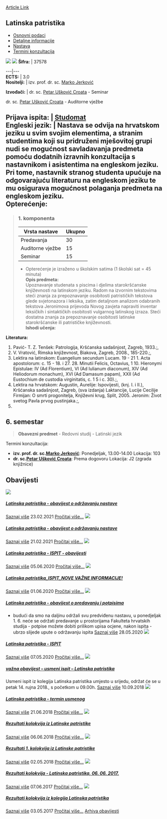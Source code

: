 [Article Link](https://www.fhs.hr/predmet/latpat)

## Latinska patristika
  * [Osnovni podaci](https://www.fhs.hr/predmet/latpat#v1id-904834_466482_1_0 "Osnovni podaci")
  * [Detaljne informacije](https://www.fhs.hr/predmet/latpat#v1id-904834_466482_1_1 "Detaljne informacije")
  * [Nastava](https://www.fhs.hr/predmet/latpat#v1id-904834_466482_1_2 "Nastava")
  * [Termini konzultacija](https://www.fhs.hr/predmet/latpat#v1id-904834_466482_1_3 "Termini konzultacija")


[![](https://www.fhs.hr/img/flags/gif/hr.gif)](https://www.fhs.hr/predmet/latpat) [![](https://www.fhs.hr/img/flags/gif/gb.gif)](https://www.fhs.hr/en/course/latpat)
**Šifra:** |  37578  
  
---|---  
**ECTS:** |  3.0   
**Nositelji:** |  izv. prof. dr. sc. [Marko Jerković](https://www.fhs.hr/djelatnik/marko.jerkovic)   
  
**Izvođači:** |  dr. sc. [Petar Ušković Croata](https://www.fhs.hr/djelatnik/petar.uskovic_croata) - Seminar  
  
dr. sc. [Petar Ušković Croata](https://www.fhs.hr/djelatnik/petar.uskovic_croata) - Auditorne vježbe  
  
**Prijava ispita:** |  [Studomat](http://www.isvu.hr/studomat)  
**Engleski jezik:** |  Nastava se odvija na hrvatskom jeziku u svim svojim elementima, a stranim studentima koji su pridruženi mješovitoj grupi nudi se mogućnost savladavanja predmeta pomoću dodatnih izravnih konzultacija s nastavnikom i asistentima na engleskom jeziku. Pri tome, nastavnik stranog studenta upućuje na odgovarajuću literaturu na engleskom jeziku te mu osigurava mogućnost polaganja predmeta na engleskom jeziku.   
**Opterećenje:**  
---  
> ### 1. komponenta
> | Vrsta nastave | Ukupno  
> ---|---  
> Predavanja | 30  
> Auditorne vježbe | 15  
> Seminar | 15  
> * Opterećenje je izraženo u školskim satima (1 školski sat = 45 minuta)   
**Opis predmeta:**  
> Upoznavanje studenata s piscima i djelima starokršćanske književnosti na latinskom jeziku. Radom na izvornim tekstovima steći znanja za prepoznavanje osobitosti patrističkih tekstova glede svjetonazora i leksika, zatim detaljnom analizom odabranih tekstova Jeronimova prijevoda Novog zavjeta napraviti inventar leksičkih i sintaktičkih osobitosti vulgarnog latinskog izraza. Steći dostatna znanja za prepoznavanje osobitosti latinske starokršćanske ili patrističke književnosti.  
**Ishodi učenja:**  

  
**Literatura:**  
  1. Pavić- T. Z. Tenšek: Patrologija, Kršćanska sadašnjost, Zagreb, 1933.;, 
  2. V. Vratović, Rimska književnost, Biakova, Zagreb, 2008., 185-220.;, 
  3. Lektira na latinskom: Euangelium secundum Lucam. 19 - 21 1. Acta apostolorum: c. 15 - 18. i 27. 28. Minutii Felicis, Octavius, 1 10. Hieronymi Epistulae: IV (Ad Florentium), VI (Ad Iulianum diaconum), XIV (Ad Heliodorum monachum), XVI (Ad Damasum papam), XXII (Ad Eustochium de custodia virginitatis, c. 1 5 i c. 30).;, 
  4. Lektira na hrvatskom: Augustin, Aurelije: Ispovijesti, (knj. I. i II.), Kršćanska sadašnjost, Zagreb, (sva izdanja) Laktancije, Lucije Cecilije Firmijan: O smrti progonitelja, Književni krug, Split, 2005. Jeronim: Život svetog Pavla prvog pustinjaka.;, 
  5. 
  
**6. semestar**  
---  
> **Obavezni predmet** - Redovni studij - Latinski jezik  
>   
Termini konzultacija: 
  * **izv. prof. dr. sc.[Marko Jerković](https://www.fhs.hr/djelatnik/marko.jerkovic)**: 
Ponedjeljak, 13.00-14.00
Lokacija: 103 
  * **dr. sc.[Petar Ušković Croata](https://www.fhs.hr/djelatnik/petar.uskovic_croata)**: 
Prema dogovoru
Lokacija: J2 (zgrada knjižnice) 


## Obavijesti
[ ![](https://www.fhs.hr/_pub/themes_static/hrstud2024/default/img/default_news.jpg) ](https://www.fhs.hr/predmet/latpat?@=21ej3#news_80794)
#####  [Latinska patristika - obavijest o održavanju nastave](https://www.fhs.hr/predmet/latpat?@=21ej3#news_80794)
[Saznaj više](https://www.fhs.hr/predmet/latpat?@=21ej3#news_80794)
23.02.2021
[Pročitaj više...](https://www.fhs.hr/predmet/latpat?@=21ej3#news_80794 "Pročitaj obavijest: Latinska patristika - obavijest o održavanju nastave")
[ ![](https://www.fhs.hr/_pub/themes_static/hrstud2024/default/img/default_news.jpg) ](https://www.fhs.hr/predmet/latpat?@=21egm#news_80794)
#####  [Latinska patristika - obavijest o održavanju nastave](https://www.fhs.hr/predmet/latpat?@=21egm#news_80794)
[Saznaj više](https://www.fhs.hr/predmet/latpat?@=21egm#news_80794)
21.02.2021
[Pročitaj više...](https://www.fhs.hr/predmet/latpat?@=21egm#news_80794 "Pročitaj obavijest: Latinska patristika - obavijest o održavanju nastave")
[ ![](https://www.fhs.hr/_pub/themes_static/hrstud2024/default/img/default_news.jpg) ](https://www.fhs.hr/predmet/latpat?@=21bxt#news_80794)
#####  [Latinska patristika - ISPIT - obavijesti](https://www.fhs.hr/predmet/latpat?@=21bxt#news_80794)
[Saznaj više](https://www.fhs.hr/predmet/latpat?@=21bxt#news_80794)
05.06.2020
[Pročitaj više...](https://www.fhs.hr/predmet/latpat?@=21bxt#news_80794 "Pročitaj obavijest: Latinska patristika - ISPIT - obavijesti")
[ ![](https://www.fhs.hr/_pub/themes_static/hrstud2024/default/img/default_news.jpg) ](https://www.fhs.hr/predmet/latpat?@=21bwk#news_80794)
#####  [Latinska patristika_ISPIT_NOVE VAŽNE INFORMACIJE!](https://www.fhs.hr/predmet/latpat?@=21bwk#news_80794)
[Saznaj više](https://www.fhs.hr/predmet/latpat?@=21bwk#news_80794)
01.06.2020
[Pročitaj više...](https://www.fhs.hr/predmet/latpat?@=21bwk#news_80794 "Pročitaj obavijest: Latinska patristika_ISPIT_NOVE VAŽNE INFORMACIJE!")
[ ![](https://www.fhs.hr/_pub/themes_static/hrstud2024/default/img/default_news.jpg) ](https://www.fhs.hr/predmet/latpat?@=21btz#news_80794)
#####  [Latinska patristika - obavijest o predavanju i potpisima](https://www.fhs.hr/predmet/latpat?@=21btz#news_80794)
- budući da smo na daljinu održali svu predviđenu nastavu, u ponedjeljak 1. 6. neće se održati predavanje u prostorijama Fakulteta hrvatskih studija - potpise možete dobiti prilikom upisa ocjene, nakon ispita - ubrzo slijede upute o održavanju ispita 
[Saznaj više](https://www.fhs.hr/predmet/latpat?@=21btz#news_80794)
28.05.2020
[ ![](https://www.fhs.hr/_pub/themes_static/hrstud2024/default/img/default_news.jpg) ](https://www.fhs.hr/predmet/latpat?@=21bjr#news_80794)
#####  [Latinska patristika - ISPIT](https://www.fhs.hr/predmet/latpat?@=21bjr#news_80794)
[Saznaj više](https://www.fhs.hr/predmet/latpat?@=21bjr#news_80794)
07.05.2020
[Pročitaj više...](https://www.fhs.hr/predmet/latpat?@=21bjr#news_80794 "Pročitaj obavijest: Latinska patristika - ISPIT")
[ ![](https://www.fhs.hr/_pub/themes_static/hrstud2024/default/img/default_news.jpg) ](https://www.fhs.hr/predmet/latpat?@=215bg#news_80794)
#####  [važna obavijest – usmeni ispit – Latinska patristika](https://www.fhs.hr/predmet/latpat?@=215bg#news_80794)
Usmeni ispit iz kolegija Latinska patristika umjesto u srijedu, održat će se u petak 14. rujna 2018., s početkom u 09.00h. 
[Saznaj više](https://www.fhs.hr/predmet/latpat?@=215bg#news_80794)
10.09.2018
[ ![](https://www.fhs.hr/_pub/themes_static/hrstud2024/default/img/default_news.jpg) ](https://www.fhs.hr/predmet/latpat?@=214x9#news_80794)
#####  [Latinska patristika - termin usmenog](https://www.fhs.hr/predmet/latpat?@=214x9#news_80794)
[Saznaj više](https://www.fhs.hr/predmet/latpat?@=214x9#news_80794)
21.06.2018
[Pročitaj više...](https://www.fhs.hr/predmet/latpat?@=214x9#news_80794 "Pročitaj obavijest: Latinska patristika - termin usmenog")
[ ![](https://www.fhs.hr/_pub/themes_static/hrstud2024/default/img/default_news.jpg) ](https://www.fhs.hr/predmet/latpat?@=213sw#news_80794)
#####  [Rezultati kolokvija iz Latinske patristike](https://www.fhs.hr/predmet/latpat?@=213sw#news_80794)
[Saznaj više](https://www.fhs.hr/predmet/latpat?@=213sw#news_80794)
06.06.2018
[Pročitaj više...](https://www.fhs.hr/predmet/latpat?@=213sw#news_80794 "Pročitaj obavijest: Rezultati kolokvija iz Latinske patristike")
[ ![](https://www.fhs.hr/_pub/themes_static/hrstud2024/default/img/default_news.jpg) ](https://www.fhs.hr/predmet/latpat?@=212vh#news_80794)
#####  [Rezultati 1. kolokvija iz Latinske patristike](https://www.fhs.hr/predmet/latpat?@=212vh#news_80794)
[Saznaj više](https://www.fhs.hr/predmet/latpat?@=212vh#news_80794)
02.05.2018
[Pročitaj više...](https://www.fhs.hr/predmet/latpat?@=212vh#news_80794 "Pročitaj obavijest: Rezultati 1. kolokvija iz Latinske patristike")
[ ![](https://www.fhs.hr/_pub/themes_static/hrstud2024/default/img/default_news.jpg) ](https://www.fhs.hr/predmet/latpat?@=20vvw#news_80794)
#####  [Rezultati kolokvija - Latinska patristika, 06. 06. 2017.](https://www.fhs.hr/predmet/latpat?@=20vvw#news_80794)
[Saznaj više](https://www.fhs.hr/predmet/latpat?@=20vvw#news_80794)
07.06.2017
[Pročitaj više...](https://www.fhs.hr/predmet/latpat?@=20vvw#news_80794 "Pročitaj obavijest: Rezultati kolokvija - Latinska patristika, 06. 06. 2017.")
[ ![](https://www.fhs.hr/_pub/themes_static/hrstud2024/default/img/default_news.jpg) ](https://www.fhs.hr/predmet/latpat?@=20vqr#news_80794)
#####  [Rezultati kolokvija iz kolegija Latinska patristika](https://www.fhs.hr/predmet/latpat?@=20vqr#news_80794)
[Saznaj više](https://www.fhs.hr/predmet/latpat?@=20vqr#news_80794)
03.05.2017
[Pročitaj više...](https://www.fhs.hr/predmet/latpat?@=20vqr#news_80794 "Pročitaj obavijest: Rezultati kolokvija iz kolegija Latinska patristika")
[Arhiva obavijesti](https://www.fhs.hr/predmet/latpat?@=20ow9#news_80794 "Arhiva obavijesti")
